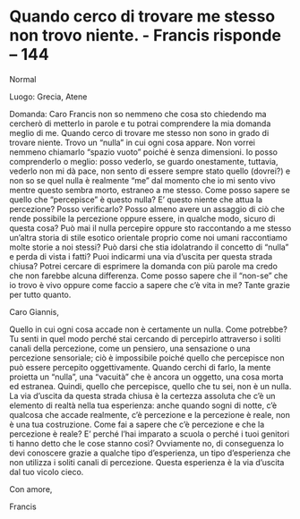 # Quando cerco di trovare me stesso non trovo niente. - Francis risponde – 144

Normal

Luogo: Grecia, Atene

Domanda: Caro Francis non so nemmeno che cosa sto chiedendo ma cercherò di metterlo in parole e tu potrai comprendere la mia domanda meglio di me. Quando cerco di trovare me stesso non sono in grado di trovare niente. Trovo un “nulla” in cui ogni cosa appare. Non vorrei nemmeno chiamarlo “spazio vuoto” poiché è senza dimensioni. Io posso comprenderlo o meglio: posso vederlo, se guardo onestamente, tuttavia, vederlo non mi dà pace, non sento di essere sempre stato quello (dovrei?) e non so se quel nulla è realmente “me” dal momento che io mi sento vivo mentre questo sembra morto, estraneo a me stesso. Come posso sapere se quello che “percepisce” è questo nulla? E’ questo niente che attua la percezione? Posso verificarlo? Posso almeno avere un assaggio di ciò che rende possibile la percezione oppure essere, in qualche modo, sicuro di questa cosa? Può mai il nulla percepire oppure sto raccontando a me stesso un’altra storia di stile esotico orientale proprio come noi umani raccontiamo molte storie a noi stessi? Può darsi che stia idolatrando il concetto di “nulla” e perda di vista i fatti? Puoi indicarmi una via d’uscita per questa strada chiusa? Potrei cercare di esprimere la domanda con più parole ma credo che non farebbe alcuna differenza. Come posso sapere che il “non-se” che io trovo è vivo oppure come faccio a sapere che c’è vita in me? Tante grazie per tutto quanto.

Caro Giannis,

Quello in cui ogni cosa accade non è certamente un nulla. Come potrebbe? Tu senti in quel modo perché stai cercando di percepirlo attraverso i soliti canali della percezione, come un pensiero, una sensazione o una percezione sensoriale; ciò è impossibile poiché quello che percepisce non può essere percepito oggettivamente. Quando cerchi di farlo, la mente proietta un “nulla”, una “vacuità” che è ancora un oggetto, una cosa morta ed estranea. Quindi, quello che percepisce, quello che tu sei, non è un nulla. La via d’uscita da questa strada chiusa è la certezza assoluta che c’è un elemento di realtà nella tua esperienza: anche quando sogni di notte, c’è qualcosa che accade realmente, c’è percezione e la percezione è reale, non è una tua costruzione. Come fai a sapere che c’è percezione e che la percezione è reale? E’ perché l’hai imparato a scuola o perché i tuoi genitori ti hanno detto che le cose stanno così? Ovviamente no, di conseguenza lo devi conoscere grazie a qualche tipo d’esperienza, un tipo d’esperienza che non utilizza i soliti canali di percezione. Questa esperienza è la via d’uscita dal tuo vicolo cieco.

Con amore,

Francis

